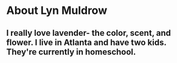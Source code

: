 # About Lyn Muldrow

## I really love lavender- the color, scent, and flower. I live in Atlanta and have two kids. They're currently in homeschool.